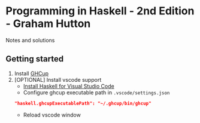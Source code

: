 # Programming in Haskell - 2nd Edition - Graham Hutton
Notes and solutions

## Getting started
1. Install [GHCup](https://www.haskell.org/ghcup/install/#installation)  
2. [OPTIONAL] Install vscode support
    - [Install Haskell for Visual Studio Code](https://marketplace.visualstudio.com/items?itemName=haskell.haskell)
    - Configure ghcup executable path in `.vscode/settings.json`
    ```JSON
    "haskell.ghcupExecutablePath": "~/.ghcup/bin/ghcup"
    ```
    - Reload vscode window
